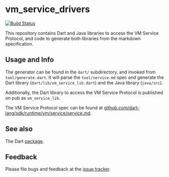 # vm_service_drivers

[![Build Status](https://travis-ci.org/dart-lang/vm_service_drivers.svg)](https://travis-ci.org/dart-lang/vm_service_drivers)

This repository contains Dart and Java libraries to access the VM Service
Protocol, and code to generate both libraries from the markdown specification.

## Usage and Info

The generator can be found in the `dart/` subdirectory, and invoked from
`tool/generate.dart`. It will parse the `tool/service.md` spec and generate the
Dart library (`dart/lib/vm_service_lib.dart`) and the Java library (`java/src`).

Additionally, the Dart library to access the VM Service Protocol is published on
pub as `vm_service_lib`.

The VM Service Protocol spec can be found at
[github.com/dart-lang/sdk/runtime/vm/service/service.md](https://github.com/dart-lang/sdk/blob/master/runtime/vm/service/service.md).

## See also

The Dart [package](https://github.com/dart-lang/vm_service_drivers/tree/master/dart).

## Feedback

Please file bugs and feedback at the [issue tracker][tracker].

[tracker]: https://github.com/dart-lang/vm_service_drivers/issues
